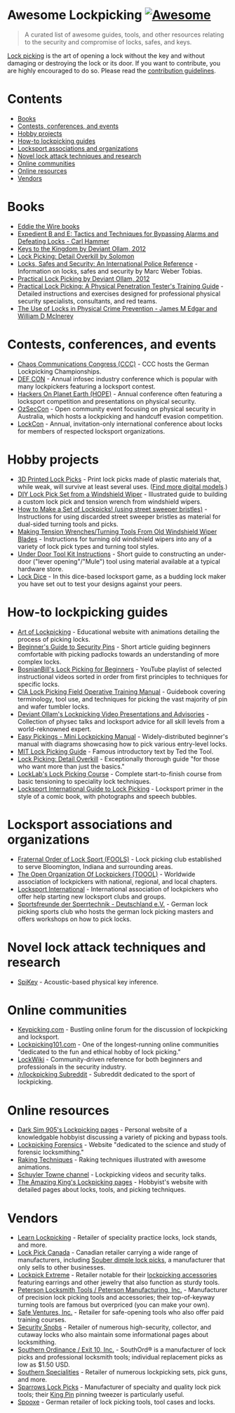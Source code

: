 # Awesome Lockpicking [![Awesome](https://cdn.rawgit.com/sindresorhus/awesome/d7305f38d29fed78fa85652e3a63e154dd8e8829/media/badge.svg)](https://github.com/sindresorhus/awesome)

> A curated list of awesome guides, tools, and other resources relating to the security and compromise of locks, safes, and keys.

[Lock picking](https://en.wikipedia.org/wiki/Lock_picking) is the art of opening a lock without the key and without damaging or destroying the lock or its door. If you want to contribute, you are highly encouraged to do so. Please read the [contribution guidelines](CONTRIBUTING.md).

# Contents

- [Books](#books)
- [Contests, conferences, and events](#contests-conferences-and-events)
- [Hobby projects](#hobby-projects)
- [How-to lockpicking guides](#how-to-lockpicking-guides)
- [Locksport associations and organizations](#locksport-associations-and-organizations)
- [Novel lock attack techniques and research](#novel-lock-attack-techniques-and-research)
- [Online communities](#online-communities)
- [Online resources](#online-resources)
- [Vendors](#vendors)

# Books

- [Eddie the Wire books](https://www.dropbox.com/sh/k3z4dm4vyyojp3o/AAAIXQuwMmNuCch_StLPUYm-a?dl=0)
- [Expedient B and E: Tactics and Techniques for Bypassing Alarms and Defeating Locks - Carl Hammer](https://www.amazon.com/Expedient-Tactics-Techniques-Bypassing-Defeating/dp/0873646886/)
- [Keys to the Kingdom by Deviant Ollam, 2012](https://www.elsevier.com/books/keys-to-the-kingdom/ollam/978-1-59749-983-5)
- [Lock Picking: Detail Overkill by Solomon](https://www.dropbox.com/s/y39ix9u9qpqffct/Lockpicking%20Detail%20Overkill.pdf?dl=0)
- [Locks, Safes and Security: An International Police Reference](https://www.goodreads.com/en/book/show/525753.Locks_Safes_and_Security) - Information on locks, safes and security by Marc Weber Tobias.
- [Practical Lock Picking by Deviant Ollam, 2012](https://www.elsevier.com/books/practical-lock-picking/ollam/978-1-59749-989-7)
- [Practical Lock Picking: A Physical Penetration Tester's Training Guide](https://web.archive.org/web/20200309084722/http://www.rageuniversity.org/PRISONESCAPE/PRISON%20LOCKS%20AND%20KEYS/Practical.Lock.Picking.pdf) - Detailed instructions and exercises designed for professional physical security specialists, consultants, and red teams.
- [The Use of Locks in Physical Crime Prevention - James M Edgar and William D Mclnerey](https://www.scribd.com/book/282594402/The-Use-of-Locks-in-Physical-Crime-Prevention-National-Crime-Prevention-Institute)

# Contests, conferences, and events

- [Chaos Communications Congress (CCC)](https://www.ccc.de/) - CCC hosts the German Lockpicking Championships.
- [DEF CON](https://defcon.org/) - Annual infosec industry conference which is popular with many lockpickers featuring a locksport contest.
- [Hackers On Planet Earth (HOPE)](https://hope.net/) - Annual conference often featuring a locksport competition and presentations on physical security.
- [OzSecCon](https://ozseccon.com/) - Open community event focusing on physical security in Australia, which hosts a lockpicking and handcuff evasion competition.
- [LockCon](https://toool.nl/LockCon) - Annual, invitation-only international conference about locks for members of respected locksport organizations.

# Hobby projects

- [3D Printed Lock Picks](http://blog.shop.23b.org/2014/11/3d-printed-lock-picks.html) - Print lock picks made of plastic materials that, while weak, will survive at least several uses. ([Find more digital models](https://www.yeggi.com/q/lockpick/).)
- [DIY Lock Pick Set from a Windshield Wiper](http://www.itstactical.com/skillcom/lock-picking/how-to-make-a-diy-lock-pick-set-from-a-windshield-wiper/) - Illustrated guide to building a custom lock pick and tension wrench from windshield wipers.
- [How to Make a Set of Lockpicks! (using street sweeper bristles)](https://www.instructables.com/id/How-to-Make-a-set-of-Lockpicks/) - Instructions for using discarded street sweeper bristles as material for dual-sided turning tools and picks.
- [Making Tension Wrenches/Turning Tools From Old Windshield Wiper Blades](https://www.instructables.com/id/Making-Tension-WrenchesTurning-Tools-From-Old-Wind/) - Instructions for turning old windshield wipers into any of a variety of lock pick types and turning tool styles.
- [Under Door Tool Kit Instructions](https://web.archive.org/web/20170719053154/http://enterthecore.net/files/CORE_Instructions-Under_Door.pdf) - Short guide to constructing an under-door ("lever opening"/"Mule") tool using material available at a typical hardware store.
- [Lock Dice](http://schuylertowne.com/blog/lockpicking-with-dice) - In this dice-based locksport game, as a budding lock maker you have set out to test your designs against your peers.

# How-to lockpicking guides

- [Art of Lockpicking](https://art-of-lockpicking.com/) - Educational website with animations detailing the process of picking locks.
- [Beginner's Guide to Security Pins](https://web.archive.org/web/20171210065243/http://www.ninjacache.com:80/secpins_intro) - Short article guiding beginners comfortable with picking padlocks towards an understanding of more complex locks.
- [BosnianBill's Lock Picking for Beginners](https://www.youtube.com/playlist?list=PLTSWkYxuSlkXiSBwk3Hvbvx71sg-MH61s) - YouTube playlist of selected instructional videos sorted in order from first principles to techniques for specific locks.
- [CIA Lock Picking Field Operative Training Manual](https://archive.org/details/CIA_Lock_Picking_Field_Operative_Training_Manual) - Guidebook covering terminology, tool use, and techniques for picking the vast majority of pin and wafer tumbler locks.
- [Deviant Ollam's Lockpicking Video Presentations and Advisories](http://deviating.net/lockpicking/videos.html) - Collection of physec talks and locksport advice for all skill levels from a world-reknowned expert.
- [Easy Pickings - Mini Lockpicking Manual](http://index-of.es/Lockpicking/Easy%20Pickings%20-%20Mini%20Lockpicking%20Manual.pdf) - Widely-distributed beginner's manual with diagrams showcasing how to pick various entry-level locks.
- [MIT Lock Picking Guide](https://webunraveling.com/public/mit-lock-picking-guide/index.php) - Famous introductory text by Ted the Tool.
- [Lock Picking: Detail Overkill](https://web.archive.org/web/20170730120626/http://ninjacache.com/data/uploads/lockpicking-detail-overkill.pdf) - Exceptionally thorough guide "for those who want more than just the basics."
- [LockLab's Lock Picking Course](https://locklab.com/locklab-university/lock-picking-course-2/) - Complete start-to-finish course from basic tensioning to speciality lock techniques.
- [Locksport International Guide to Lock Picking](https://web.archive.org/web/20070222144748/http://locksport.com:80/LSIGuide/lsiguide.pdf) - Locksport primer in the style of a comic book, with photographs and speech bubbles.

# Locksport associations and organizations

- [Fraternal Order of Lock Sport (FOOLS)](http://www.bloomingtonfools.org/) - Lock picking club established to serve Bloomington, Indiana and surrounding areas.
- [The Open Organization Of Lockpickers (TOOOL)](https://toool.org/) - Worldwide association of lockpickers with national, regional, and local chapters.
- [Locksport International](http://locksport.com) - International association of lockpickers who offer help starting new locksport clubs and groups.
- [Sportsfreunde der Sperrtechnik - Deutschland e.V.](https://blog.ssdev.org/) - German lock picking sports club who hosts the german lock picking masters and offers workshops on how to pick locks.

# Novel lock attack techniques and research

- [SpiKey](https://www.comp.nus.edu.sg/~junhan/papers/SpiKey_HotMobile20_CamReady.pdf) - Acoustic-based physical key inference.

# Online communities

- [Keypicking.com](https://keypicking.com/) - Bustling online forum for the discussion of lockpicking and locksport.
- [Lockpicking101.com](https://www.lockpicking101.com/) - One of the longest-running online communities "dedicated to the fun and ethical hobby of lock picking."
- [LockWiki](http://lockwiki.com/) - Community-driven reference for both beginners and professionals in the security industry.
- [/r/lockpicking Subreddit](https://www.reddit.com/r/lockpicking/) - Subreddit dedicated to the sport of lockpicking.

# Online resources

- [Dark Sim 905's Lockpicking pages](https://web.archive.org/web/20191127182007/https://darksim905.com/lockpicking.php) - Personal website of a knowledgable hobbyist discussing a variety of picking and bypass tools.
- [Lockpicking Forensics](http://www.lockpickingforensics.com/) - Website "dedicated to the science and study of forensic locksmithing."
- [Raking Techniques](https://elvencraft.com/lpd/Raking%20Techniques.html) - Raking techniques illustrated with awesome animations.
- [Schuyler Towne channel](https://www.youtube.com/user/SchuylerTowne/) - Lockpicking videos and security talks.
- [The Amazing King's Lockpicking pages](http://theamazingking.com/lockpicking.php) - Hobbyist's website with detailed pages about locks, tools, and picking techniques.

# Vendors

- [Learn Lockpicking](https://learnlockpicking.com/) - Retailer of speciality practice locks, lock stands, and more.
- [Lock Pick Canada](https://www.lockpickcanada.com/) - Canadian retailer carrying a wide range of manufacturers, including [Souber dimple lock picks](https://www.lockpickcanada.com/category_s/4.htm), a manufacturer that only sells to other businesses.
- [Lockpick Extreme](https://lockpickextreme.com/) - Retailer notable for their [lockpicking accessories](https://lockpickextreme.com/product-category/accessories/) featuring earrings and other jewelry that also function as sturdy tools.
- [Peterson Locksmith Tools / Peterson Manufacturing, Inc.](https://www.thinkpeterson.com/) - Manufacturer of precision lock picking tools and accessories; their top-of-keyway turning tools are famous but overpriced (you can make your own).
- [Safe Ventures, Inc.](http://safeventures.com/) - Retailer for safe-opening tools who also offer paid training courses.
- [Security Snobs](https://securitysnobs.com/) - Retailer of numerous high-security, collector, and cutaway locks who also maintain some informational pages about locksmithing.
- [Southern Ordinance / Exit 10, Inc.](https://www.southord.com/) - SouthOrd® is a manufacturer of lock picks and professional locksmith tools; individual replacement picks as low as $1.50 USD.
- [Southern Specialities](http://www.lockpicktools.com/) - Retailer of numerous lockpicking sets, pick guns, and more.
- [Sparrows Lock Picks](https://www.sparrowslockpicks.com/) - Manufacturer of specialty and quality lock pick tools; their [King Pin](http://www.sparrowslockpicks.com/product_p/t1.htm) pinning tweezer is particularly useful.
- [Spooxe](http://spooxe.com/) - German retailer of lock picking tools, tool cases and locks.
